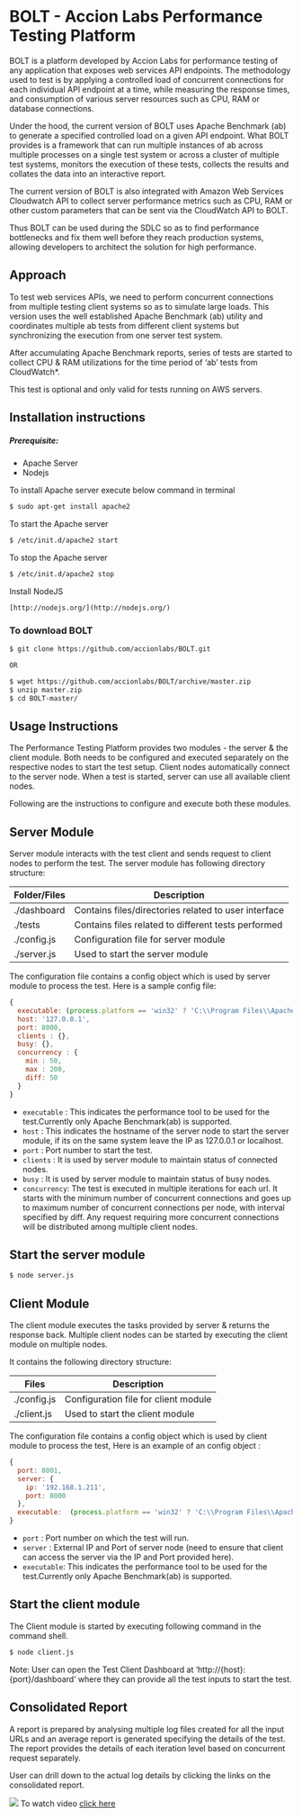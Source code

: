 # BOLT - Accion Labs Performance Testing Platform

BOLT is a platform developed by Accion Labs for performance testing of any application that 
exposes web services API endpoints. The methodology used to test is by applying a controlled 
load of concurrent connections for each individual API endpoint at a time, while measuring the 
response times, and consumption of various server resources such as CPU, RAM or database 
connections.  
 
Under the hood, the current version of BOLT uses Apache Benchmark (ab) to generate a 
specified controlled load on a given API endpoint. What BOLT provides is a framework that can 
run multiple instances of ab across multiple processes on a single test system or across a 
cluster of multiple test systems, monitors the execution of these tests, collects the results and 
collates the data into an interactive report. 

The current version of BOLT is also integrated with Amazon Web Services Cloudwatch API to collect server performance metrics such as CPU, RAM or other custom parameters that can be sent via the CloudWatch API to BOLT.

Thus BOLT can be used during the SDLC so as to find performance bottlenecks and fix them 
well before they reach production systems, allowing developers to architect the solution for high 
performance.

## Approach

To test web services APIs, we need to perform concurrent connections from multiple testing client systems so as to simulate large loads. This version uses the well established Apache Benchmark (ab) utility and coordinates multiple ab tests from different client systems but synchronizing the execution from one server test system.

After accumulating Apache Benchmark reports, series of tests are started to collect CPU & RAM utilizations for the time period of ‘ab’ tests from CloudWatch*.

This test is optional and only valid for tests running on AWS servers.

## Installation instructions

##### Prerequisite:

* Apache Server
* Nodejs


To install Apache server execute below command in terminal

```bash
$ sudo apt-get install apache2
```
To start the Apache server
```bash
$ /etc/init.d/apache2 start
```

To stop the Apache server
```bash
$ /etc/init.d/apache2 stop
```

Install NodeJS
```
[http://nodejs.org/](http://nodejs.org/)
```
### To download BOLT
```bash
$ git clone https://github.com/accionlabs/BOLT.git

OR

$ wget https://github.com/accionlabs/BOLT/archive/master.zip
$ unzip master.zip
$ cd BOLT-master/
```

## Usage Instructions

The Performance Testing Platform provides two modules - the server & the client module. Both needs to be configured and executed separately on the respective nodes to start the test setup. Client nodes automatically connect to the server node. When a test is started, server can use all available client nodes.

Following are the instructions to configure and execute both these modules.

## Server Module

Server module interacts with the test client and sends request to client nodes to perform the test. The server module has following directory structure:

Folder/Files  | Description
------------- | -------------
./dashboard  	| Contains files/directories related to user interface
./tests  		  | Contains files related to different tests performed
./config.js 	| Configuration file for server module
./server.js  	| Used to start the server module


The configuration file contains a config object which is used by server module to process the test. Here is a sample config file:

```javascript
{
  executable: (process.platform == 'win32' ? 'C:\\Program Files\\Apache Software Foundation\\Apache2.2\\bin\\ab.exe' : 'ab'),
  host: '127.0.0.1',
  port: 8000,
  clients : {}, 
  busy: {},
  concurrency : {
    min : 50,
    max : 200,
    diff: 50
  }
}
```
  - `executable` : This indicates the performance tool to be used for the test.Currently only Apache Benchmark(ab) is supported.
  - `host`       : This indicates the hostname of the server node to start the server module, if its on the same system leave the IP as 127.0.0.1 or localhost.
  - `port`       : Port number to start the test.
  - `clients`    : It is used by server module to maintain status of connected nodes.
  - `busy`       : It is used by server module to maintain status of busy nodes.
  - `concurrency`: The test is executed in multiple iterations for each url. It starts with the minimum number of concurrent connections and goes up to maximum number of concurrent connections per node, with interval specified by diff. Any request requiring more concurrent connections will be distributed among multiple client nodes.
 
## Start the server module

```bash
$ node server.js
```

## Client Module

The client module executes the tasks provided by server & returns the response back. Multiple client nodes can be started by executing the client module on multiple nodes.

It contains the following directory structure: 

Files  	      | Description
------------- | -------------
./config.js 	| Configuration file for client module
./client.js  	| Used to start the client module

The configuration file contains a config object which is used by client module to process the test, Here is an example of an config object :

```javascript
{ 
  port: 8001,
  server: {
    ip: '192.168.1.211',
    port: 8000
  },
  executable:  (process.platform == 'win32' ? 'C:\\Program Files\\Apache Software Foundation\\Apache2.2\\bin\\ab.exe' : 'ab'),
}
```
  - `port`      : Port number on which the test will run.
  - `server`    : External IP and Port of server node (need to ensure that client can access the server via the IP and Port provided here).
  - `executable`: This indicates the performance tool to be used for the test.Currently only Apache Benchmark(ab) is supported.

## Start the client module

The Client module is started by executing following command in the command shell.

```bash
$ node client.js
```
Note: User can open the Test Client Dashboard at ‘http://{host}:{port}/dashboard’ where they can provide all the test inputs to start the test.

## Consolidated Report

A report is prepared by analysing multiple log files created for all the input URLs and an average report is generated specifying the details of the test. The report provides the details of each iteration level based on concurrent request separately.

User can drill down to the actual log details by clicking the links on the consolidated report. 

<img src="https://cloud.githubusercontent.com/assets/6837042/3777895/538c1ac0-1969-11e4-81f5-b15f29a09e38.gif"></img>
To watch video [click here](http://youtu.be/dZkvbf0k6tQ)
